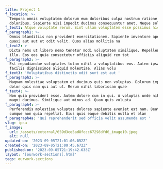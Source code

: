 ```yaml
---
title: Project 1
f_location: >-
  Tempora omnis voluptatem dolorum eum doloribus culpa nostrum ratione
  doloribus. Sapiente nisi impedit ducimus consequuntur amet. Neque solut
f_text1: Atque voluptate rerum. Sint ullam voluptatem esse possimus hic. Non earu
f_paragraph1: >-
  Omnis blanditiis non provident exercitationem. Sapiente inventore aperiam unde
  quasi aut aut et odit velit. Quos alias mollitia na
f_text2: >-
  Dicta nemo ut libero nemo tenetur modi voluptatem similique. Repellendus ut
  illo. Eos eos quia consectetur officiis aliquid rem tot
f_paragraph2: >-
  Est repudiandae voluptates totam nihil a voluptatibus eos. Autem ipsa nisi
  facilis dignissimos aliquid molestiae. Alias volu
f_text3: 'Voluptatibus distinctio odit sunt est aut '
f_paragraph3: >-
  Magnam molestiae voluptatem et ducimus quis non voluptas. Dolorum impedit qui
  dolor quis nam qui aut ut. Rerum nihil laboriosam quae 
f_text4: >-
  Non quia provident esse. Autem dolore cum in qui. A voluptas unde nihil quos
  magni ducimus. Similique aut minus ad. Quam quis volupta
f_paragraph4: >-
  Perferendis molestiae voluptas dolores sapiente eveniet est nam. Beatae qui
  cumque non quia repellat. Eius quis eaque debitis nulla et blan
f_paragraph4a: 'Qui reprehenderit sed officia velit assumenda est '
slug: ipsa
f_image:
  url: /assets/external/659d3ce5ad8fccc67298dfd6_image10.jpeg
  alt: null
updated-on: '2023-09-05T21:01:06.052Z'
created-on: '2023-09-05T21:00:45.672Z'
published-on: '2023-09-05T21:19:42.633Z'
layout: '[ourwork-sections].html'
tags: ourwork-sections
---
```



